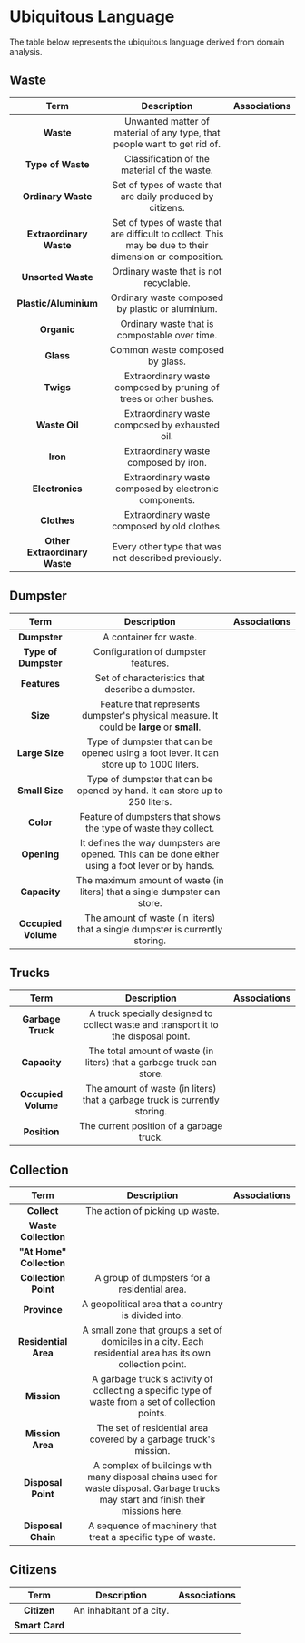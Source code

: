 # Ubiquitous Language
The table below represents the ubiquitous language derived from domain analysis.

## Waste
|             Term              |                                               Description                                               | Associations |
|:-----------------------------:|:-------------------------------------------------------------------------------------------------------:|:------------:|
|           **Waste**           |                Unwanted matter of material of any type, that people want to get rid of.                 |              |
|       **Type of Waste**       |                              Classification of the material of the waste.                               |              |
|      **Ordinary Waste**       |                       Set of types of waste that are daily produced by citizens.                        |              |
|    **Extraordinary Waste**    | Set of types of waste that are difficult to collect. This may be due to their dimension or composition. |              |
|      **Unsorted Waste**       |                                 Ordinary waste that is not recyclable.                                  |              |
|     **Plastic/Aluminium**     |                            Ordinary waste composed by plastic or aluminium.                             |              |
|          **Organic**          |                              Ordinary waste that is compostable over time.                              |              |
|           **Glass**           |                                     Common waste composed by glass.                                     |              |
|           **Twigs**           |                    Extraordinary waste composed by pruning of trees or other bushes.                    |              |
|         **Waste Oil**         |                             Extraordinary waste composed by exhausted oil.                              |              |
|           **Iron**            |                                  Extraordinary waste composed by iron.                                  |              |
|        **Electronics**        |                         Extraordinary waste composed by electronic components.                          |              |
|          **Clothes**          |                              Extraordinary waste composed by old clothes.                               |              |
| **Other Extraordinary Waste** |                           Every other type that was not described previously.                           |              |

## Dumpster
|         Term         |                                           Description                                            | Associations |
|:--------------------:|:------------------------------------------------------------------------------------------------:|:------------:|
|     **Dumpster**     |                                      A container for waste.                                      |              |
| **Type of Dumpster** |                               Configuration of dumpster features.                                |              |
|     **Features**     |                         Set of characteristics that describe a dumpster.                         |              |
|       **Size**       |     Feature that represents dumpster's physical measure. It could be **large** or **small**.     |              |
|    **Large Size**    |     Type of dumpster that can be opened using a foot lever. It can store up to 1000 liters.      |              |
|    **Small Size**    |           Type of dumpster that can be opened by hand. It can store up to 250 liters.            |              |
|      **Color**       |                 Feature of dumpsters that shows the type of waste they collect.                  |              |
|     **Opening**      | It defines the way dumpsters are opened. This can be done either using a foot lever or by hands. |              |
|     **Capacity**     |            The maximum amount of waste (in liters) that a single dumpster can store.             |              |
| **Occupied Volume**  |           The amount of waste (in liters) that a single dumpster is currently storing.           |              |

## Trucks
|        Term         |                                     Description                                     | Associations |
|:-------------------:|:-----------------------------------------------------------------------------------:|:------------:|
|  **Garbage Truck**  | A truck specially designed to collect waste and transport it to the disposal point. |              |
|    **Capacity**     |        The total amount of waste (in liters) that a garbage truck can store.        |              |
| **Occupied Volume** |     The amount of waste (in liters) that a garbage truck is currently storing.      |              |
|    **Position**     |                      The current position of a garbage truck.                       |              |

## Collection
|           Term           |                                                            Description                                                             | Associations |
|:------------------------:|:----------------------------------------------------------------------------------------------------------------------------------:|:------------:|
|       **Collect**        |                                                  The action of picking up waste.                                                   |              |
|   **Waste Collection**   |                                                                                                                                    |              |
| **"At Home" Collection** |                                                                                                                                    |              |
|   **Collection Point**   |                                            A group of dumpsters for a residential area.                                            |              |
|       **Province**       |                                        A geopolitical area that a country is divided into.                                         |              |
|   **Residential Area**   |             A small zone that groups a set of domiciles in a city. Each residential area has its own collection point.             |              |
|       **Mission**        |                 A garbage truck's activity of collecting a specific type of waste from a set of collection points.                 |              |
|     **Mission Area**     |                                 The set of residential area covered by a garbage truck's mission.                                  |              |
|    **Disposal Point**    | A complex of buildings with many disposal chains used for waste disposal. Garbage trucks may start and finish their missions here. |              |
|    **Disposal Chain**    |                                    A sequence of machinery that treat a specific type of waste.                                    |              |

## Citizens
|      Term      |       Description        | Associations |
|:--------------:|:------------------------:|:------------:|
|  **Citizen**   | An inhabitant of a city. |              |
| **Smart Card** |                          |              |
